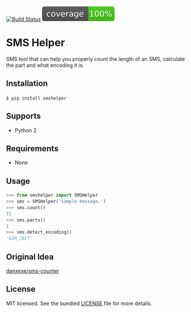 [![Build Status](https://travis-ci.org/jaygel179/smshelper.svg?branch=master)](https://travis-ci.org/jaygel179/sms-counter)
[![Coverage Status](https://github.com/jaygel179/smshelper/blob/master/coverage.svg)](https://pypi.org/project/coverage-badge/)


SMS Helper
==========
SMS tool that can help you properly count the length of an SMS, calculate the part and what encoding it is.


Installation
------------
`$ pip install smshelper`


Supports
--------
- Python 2


Requirements
------------
- None


Usage
-----
```python
>>> from smshelper import SMSHelper
>>> sms = SMSHelper('Sample message.')
>>> sms.count()
15
>>> sms.parts()
1
>>> sms.detect_encoding()
'GSM_7BIT'
```


Original Idea
-------------
[danxexe/sms-counter](https://github.com/danxexe/sms-counter)



License
-------
MIT licensed. See the bundled [LICENSE](LICENSE) file for more details.

